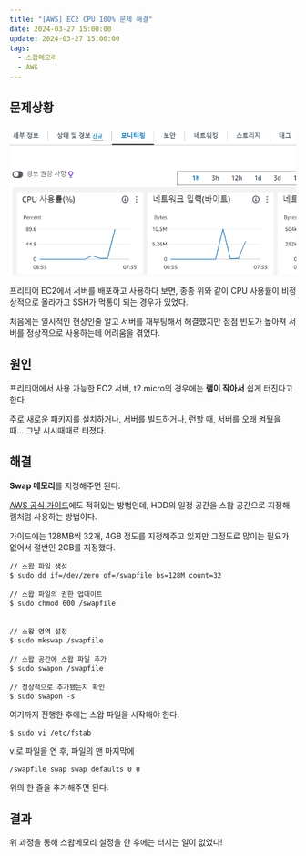 ```yaml
---
title: "[AWS] EC2 CPU 100% 문제 해결"
date: 2024-03-27 15:00:00
update: 2024-03-27 15:00:00
tags:
  - 스왑메모리
  - AWS
---
```


## 문제상황

![](image.png)

프리티어 EC2에서 서버를 배포하고 사용하다 보면, 종종 위와 같이 CPU 사용률이 비정상적으로 올라가고 SSH가 먹통이 되는 경우가 있었다.

처음에는 일시적인 현상인줄 알고 서버를 재부팅해서 해결했지만 점점 빈도가 높아져 서버를 정상적으로 사용하는데 어려움을 겪었다.

## 원인

프리티어에서 사용 가능한 EC2 서버, t2.micro의 경우에는 **램이 작아서** 쉽게 터진다고 한다.

주로 새로운 패키지를 설치하거나, 서버를 빌드하거나, 런할 때, 서버를 오래 켜뒀을 때... 그냥 시시때때로 터졌다.

## 해결

**Swap 메모리**를 지정해주면 된다.

[AWS 공식 가이드](https://repost.aws/ko/knowledge-center/ec2-memory-swap-file)에도 적혀있는 방법인데, HDD의 일정 공간을 스왑 공간으로 지정해 램처럼 사용하는 방법이다.

가이드에는 128MB씩 32개, 4GB 정도를 지정해주고 있지만 그정도로 많이는 필요가 없어서 절반인 2GB를 지정했다.

```
// 스왑 파일 생성
$ sudo dd if=/dev/zero of=/swapfile bs=128M count=32

// 스왑 파일의 권한 업데이트
$ sudo chmod 600 /swapfile


// 스왑 영역 설정
$ sudo mkswap /swapfile

// 스왑 공간에 스왑 파일 추가
$ sudo swapon /swapfile

// 정상적으로 추가됐는지 확인
$ sudo swapon -s
```

여기까지 진행한 후에는 스왑 파일을 시작해야 한다.

```
$ sudo vi /etc/fstab
```

vi로 파일을 연 후, 파일의 맨 마지막에

```
/swapfile swap swap defaults 0 0
```

위의 한 줄을 추가해주면 된다.

## 결과

위 과정을 통해 스왑메모리 설정을 한 후에는 터지는 일이 없었다!
